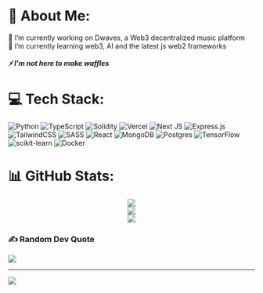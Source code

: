 # 💫 About Me:
🔭 I’m currently working on Dwaves, a Web3 decentralized music platform
<br>
🌱 I’m currently learning web3, AI and the latest js web2 frameworks
<br>
<br>
<b><i>⚡ I'm not here to make waffles</i></b>

# 💻 Tech Stack:
![Python](https://img.shields.io/badge/python-3670A0?style=for-the-badge&logo=python&logoColor=ffdd54)
![TypeScript](https://img.shields.io/badge/typescript-%23007ACC.svg?style=for-the-badge&logo=typescript&logoColor=white)
![Solidity](https://img.shields.io/badge/Solidity-%23363636.svg?style=for-the-badge&logo=solidity&logoColor=white)
![Vercel](https://img.shields.io/badge/vercel-%23000000.svg?style=for-the-badge&logo=vercel&logoColor=white)
![Next JS](https://img.shields.io/badge/Next-black?style=for-the-badge&logo=next.js&logoColor=white)
![Express.js](https://img.shields.io/badge/express.js-%23404d59.svg?style=for-the-badge&logo=express&logoColor=%2361DAFB)
![TailwindCSS](https://img.shields.io/badge/tailwindcss-%2338B2AC.svg?style=for-the-badge&logo=tailwind-css&logoColor=white)
![SASS](https://img.shields.io/badge/SASS-hotpink.svg?style=for-the-badge&logo=SASS&logoColor=white)
![React](https://img.shields.io/badge/react-%2320232a.svg?style=for-the-badge&logo=react&logoColor=%2361DAFB)
![MongoDB](https://img.shields.io/badge/MongoDB-%234ea94b.svg?style=for-the-badge&logo=mongodb&logoColor=white)
![Postgres](https://img.shields.io/badge/postgres-%23316192.svg?style=for-the-badge&logo=postgresql&logoColor=white)
![TensorFlow](https://img.shields.io/badge/TensorFlow-%23FF6F00.svg?style=for-the-badge&logo=TensorFlow&logoColor=white)
![scikit-learn](https://img.shields.io/badge/scikit--learn-%23F7931E.svg?style=for-the-badge&logo=scikit-learn&logoColor=white)
![Docker](https://img.shields.io/badge/docker-%230db7ed.svg?style=for-the-badge&logo=docker&logoColor=white)

# 📊 GitHub Stats:
<p align="center">
  <img src="https://github-readme-stats.vercel.app/api?username=alexandre-pinon&theme=midnight-purple&hide_border=true&include_all_commits=false&count_private=true" />
  <br/>
  <img src="https://github-readme-streak-stats.herokuapp.com/?user=alexandre-pinon&theme=midnight-purple&hide_border=true" />
  <br/>
  <img src="https://github-readme-stats.vercel.app/api/top-langs/?username=alexandre-pinon&theme=midnight-purple&hide_border=true&include_all_commits=false&count_private=true&layout=compact&hide=jupyter%20notebook,html" />
</p>

### ✍️ Random Dev Quote

  <img src="https://quotes-github-readme.vercel.app/api?type=horizontal&theme=tokyonight" />


---
[![](https://visitcount.itsvg.in/api?id=alexandre-pinon&icon=7&color=6)](https://visitcount.itsvg.in)
